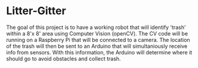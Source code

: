 # Litter-Gitter
The goal of this project is to have a working robot that will identify 'trash' within a 8'x 8' area using Computer Vision (openCV). The CV code will be running on a Raspberry Pi that will be connected to a camera. The location of the trash will then be sent to an Arduino that will simultaniously receive info from sensors. With this information, the Arduino will determine where it should go to avoid obstacles and collect trash.
